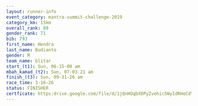 ```yaml
---
layout: runner-info 
event_category: mantra-summit-challenge-2019 
category_km: 15km 
overall_rank: 89
gender_rank: 71
bib: 793
first_name: Hendra
last_name: Budianto
gender: M
team_name: blitar
start_(t1): Sun, 06-15-00 am
mbah_kamad_(t2): Sun, 07-03-21 am
finish_(t3): Sun, 09-31-26 am
race_time: 3-16-26
status: FINISHER
certficate: https:drive.google.com/file/d/1jQnHOqbX0PyZvehic5WyIdRHeCdYfXgM/view?usp=sharing
---
```


